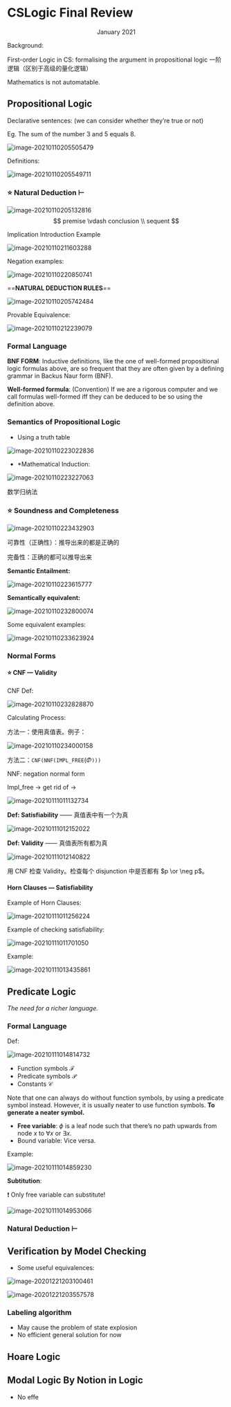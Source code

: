 # CSLogic Final Review

<center>January 2021</center>

Background:

First-order Logic in CS: formalising the argument in propositional logic 一阶逻辑（区别于高级的量化逻辑）

Mathematics is not automatable.

## Propositional Logic

Declarative sentences: (we can consider whether they’re true or not)

Eg. The sum of the number 3 and 5 equals 8.

![image-20210110205505479](https://billc.oss-cn-shanghai.aliyuncs.com/img/2021-01-10-StBNE3.png)

Definitions:

![image-20210110205549711](https://billc.oss-cn-shanghai.aliyuncs.com/img/2021-01-10-VMBHN3.png)

### :star: Natural Deduction $\vdash$

![image-20210110205132816](https://billc.oss-cn-shanghai.aliyuncs.com/img/2021-01-10-VAD4gg.png)
$$
premise \vdash conclusion \\ sequent
$$


Implication Introduction Example

![image-20210110211603288](https://billc.oss-cn-shanghai.aliyuncs.com/img/2021-01-10-m48iAD.png)

Negation examples:

![image-20210110220850741](https://billc.oss-cn-shanghai.aliyuncs.com/img/2021-01-10-lfBysM.png)

==**NATURAL DEDUCTION RULES**==

![image-20210110205742484](https://billc.oss-cn-shanghai.aliyuncs.com/img/2021-01-10-RDs6RD.png)



Provable Equivalence:

![image-20210110212239079](https://billc.oss-cn-shanghai.aliyuncs.com/img/2021-01-10-fZBOeU.png)

### Formal Language

**BNF FORM**: Inductive definitions, like the one of well-formed propositional logic formulas above, are so frequent that they are often given by a defining grammar in Backus Naur form (BNF).

**Well-formed formula**: (Convention) If we are a rigorous computer and we call formulas well-formed iff they can be deduced to be so using the definition above.

### Semantics of Propositional Logic

- Using a truth table

![image-20210110223022836](https://billc.oss-cn-shanghai.aliyuncs.com/img/2021-01-10-nH5vQ8.png)

- *Mathematical Induction:

![image-20210110223227063](https://billc.oss-cn-shanghai.aliyuncs.com/img/2021-01-10-vnxx5j.png)

数学归纳法

### :star: Soundness and Completeness

![image-20210110223432903](https://billc.oss-cn-shanghai.aliyuncs.com/img/2021-01-10-iz3Sbk.png)



可靠性（正确性）：推导出来的都是正确的

完备性：正确的都可以推导出来

**Semantic Entailment:**

![image-20210110223615777](https://billc.oss-cn-shanghai.aliyuncs.com/img/2021-01-10-WLHkFx.png)

**Semantically equivalent:**

![image-20210110232800074](https://billc.oss-cn-shanghai.aliyuncs.com/file/2021-01-10-image-20210110232800074.png)

Some equivalent examples:

![image-20210110233623924](https://billc.oss-cn-shanghai.aliyuncs.com/file/2021-01-10-image-20210110233623924.png)



### Normal Forms

#### :star: CNF — Validity

CNF Def:

![image-20210110232828870](https://billc.oss-cn-shanghai.aliyuncs.com/file/2021-01-10-image-20210110232828870.png)

Calculating Process:

方法一：使用真值表。例子：

![image-20210110234000158](https://billc.oss-cn-shanghai.aliyuncs.com/file/2021-01-10-image-20210110234000158.png)

方法二：$\texttt{CNF(NNF(IMPL_FREE}(\Phi\texttt{)))}$

NNF: negation normal form

Impl_free -> get rid of $\to$

![image-20210111011132734](https://billc.oss-cn-shanghai.aliyuncs.com/file/2021-01-11-image-20210111011132734.png)

**Def: Satisfiability** —— 真值表中有一个为真

![image-20210111012152022](https://billc.oss-cn-shanghai.aliyuncs.com/file/2021-01-11-image-20210111012152022.png)

**Def: Validity** —— 真值表所有都为真

![image-20210111012140822](https://billc.oss-cn-shanghai.aliyuncs.com/file/2021-01-11-image-20210111012140822.png)

用 CNF 检查 Validity。检查每个 disjunction 中是否都有 $p \or \neg p$。

#### Horn Clauses — Satisfiability

Example of Horn Clauses:

![image-20210111011256224](https://billc.oss-cn-shanghai.aliyuncs.com/file/2021-01-11-image-20210111011256224.png)

Example of checking satisfiability:

![image-20210111011701050](https://billc.oss-cn-shanghai.aliyuncs.com/file/2021-01-11-image-20210111011701050.png)

Example:

![image-20210111013435861](https://billc.oss-cn-shanghai.aliyuncs.com/file/2021-01-11-image-20210111013435861.png)

## Predicate Logic

*The need for a richer language.*

### Formal Language

Def:

![image-20210111014814732](https://billc.oss-cn-shanghai.aliyuncs.com/file/2021-01-11-image-20210111014814732.png)

- Function symbols $\mathcal{F}$
- Predicate symbols $\mathcal{P}$
- Constants $\mathcal{C}$

Note that one can always do without function symbols, by using a predicate symbol instead. However, it is usually neater to use function symbols. **To generate a neater symbol.**

- **Free variable**: $\phi$ is a leaf node such that there’s no path upwards from node $x$ to $\forall x$ or $\exists x$.
- Bound variable: Vice versa.

Example:

![image-20210111014859230](https://billc.oss-cn-shanghai.aliyuncs.com/file/2021-01-11-image-20210111014859230.png)

**Subtitution**:

:exclamation: Only free variable can substitute!

![image-20210111014953066](https://billc.oss-cn-shanghai.aliyuncs.com/file/2021-01-11-image-20210111014953066.png)

### Natural Deduction $\vdash$



## Verification by Model Checking

- Some useful equivalences:

![image-20201221203100461](https://billc.oss-cn-shanghai.aliyuncs.com/img/2021-01-10-uv3ZIR.png)

![image-20201221203557578](https://billc.oss-cn-shanghai.aliyuncs.com/img/2021-01-10-SK8ptN.png)

### Labeling algorithm

- May cause the problem of state explosion
- No efficient general solution for now

## Hoare Logic

## Modal Logic By Notion in Logic

- No effe